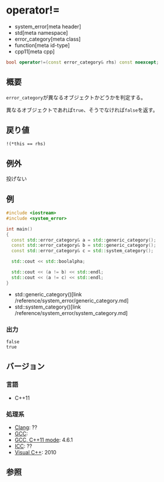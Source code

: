 # operator!=
* system_error[meta header]
* std[meta namespace]
* error_category[meta class]
* function[meta id-type]
* cpp11[meta cpp]

```cpp
bool operator!=(const error_category& rhs) const noexcept;
```

## 概要
`error_category`が異なるオブジェクトかどうかを判定する。

異なるオブジェクトであれば`true`、そうでなければ`false`を返す。


## 戻り値
`!(*this == rhs)`


## 例外
投げない


## 例
```cpp example
#include <iostream>
#include <system_error>

int main()
{
  const std::error_category& a = std::generic_category();
  const std::error_category& b = std::generic_category();
  const std::error_category& c = std::system_category();

  std::cout << std::boolalpha;

  std::cout << (a != b) << std::endl;
  std::cout << (a != c) << std::endl;
}
```
* std::generic_category()[link /reference/system_error/generic_category.md]
* std::system_category()[link /reference/system_error/system_category.md]

### 出力
```
false
true
```

## バージョン
### 言語
- C++11

### 処理系
- [Clang](/implementation.md#clang): ??
- [GCC](/implementation.md#gcc): 
- [GCC, C++11 mode](/implementation.md#gcc): 4.6.1
- [ICC](/implementation.md#icc): ??
- [Visual C++](/implementation.md#visual_cpp): 2010


## 参照
